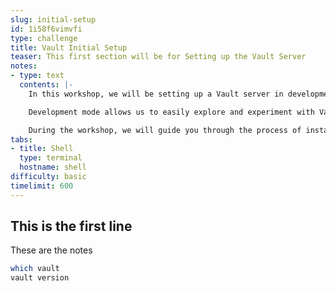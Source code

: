 ```yaml
---
slug: initial-setup
id: 1i58f6vimvfi
type: challenge
title: Vault Initial Setup
teaser: This first section will be for Setting up the Vault Server
notes:
- type: text
  contents: |-
    In this workshop, we will be setting up a Vault server in development mode to securely manage our sensitive information, such as passwords. The Vault server is a powerful tool designed to provide a centralized location for storing and accessing secrets while maintaining high levels of security and encryption.

    Development mode allows us to easily explore and experiment with Vault's features without the need for a full production setup. Please note that this mode is not recommended for production environments, as it uses a simplified, in-memory storage system and automatically unseals the Vault.

    During the workshop, we will guide you through the process of installing, configuring, and interacting with the Vault server in development mode. You will learn how to store and retrieve passwords securely, manage access control, and understand the core principles behind Vault's security model. By the end of this workshop, you will have a solid foundation for using Vault to manage your sensitive data in a more secure and efficient manner.
tabs:
- title: Shell
  type: terminal
  hostname: shell
difficulty: basic
timelimit: 600
---
```


## This is the first line

These are the notes

```bash
which vault
vault version
```
